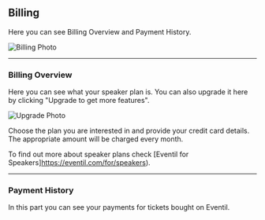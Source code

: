 ## Billing

Here you can see Billing Overview and Payment History.

![Billing Photo](/images/billing-new2.svg)

---

### Billing Overview

Here you can see what your speaker plan is. You can also upgrade it here by clicking "Upgrade to get more features".

![Upgrade Photo](/images/upgrade.svg)

Choose the plan you are interested in and provide your credit card details. The appropriate amount will be charged every month.

To find out more about speaker plans check [Eventil for Speakers]https://eventil.com/for/speakers).

---

### Payment History

In this part you can see your payments for tickets bought on Eventil.
